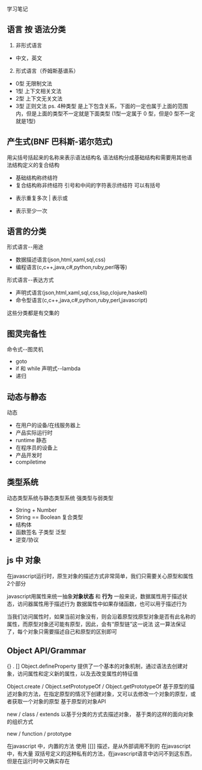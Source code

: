 学习笔记

## 语言 按 语法分类
1. 非形式语言
  - 中文，英文
2. 形式语言（乔姆斯基谱系）
  - 0型 无限制文法
  - 1型 上下文相关文法
  - 2型 上下文无关文法
  - 3型 正则文法
 ps. 4种类型 是上下包含关系，下面的一定也属于上面的范围内，但是上面的类型不一定就是下面类型
 (1型一定属于 0 型，但是0 型不一定就是1型) 

## 产生式(BNF 巴科斯-诺尔范式)
用尖括号括起来的名称来表示语法结构名
语法结构分成基础结构和需要用其他语法结构定义的复合结构
- 基础结构称终结符
- 复合结构称非终结符
引号和中间的字符表示终结符
可以有括号
* 表示重复多次
| 表示或
+ 表示至少一次

## 语言的分类
形式语言--用途
- 数据描述语言(json,html,xaml,sql,css)
- 编程语言(c,c++,java,c#,python,ruby,perl等等)

形式语言--表达方式
- 声明式语言(json,html,xaml,sql,css,lisp,clojure,haskell)
- 命令型语言(c,c++,java,c#,python,ruby,perl,javascript)

这些分类都是有交集的

## 图灵完备性
命令式--图灵机
- goto
- if 和 while
声明式--lambda
- 递归

## 动态与静态
动态
- 在用户的设备/在线服务器上
- 产品实际运行时
- runtime
静态
- 在程序员的设备上
- 产品开发时
- compiletime

## 类型系统
动态类型系统与静态类型系统
强类型与弱类型
- String + Number
- String == Boolean
复合类型
- 结构体
- 函数签名
子类型
泛型
- 逆变/协议

## js 中 对象
在javascript运行时，原生对象的描述方式非常简单，我们只需要关心原型和属性2个部分

javascript用属性来统一抽象**对象状态** 和 **行为**
一般来说，数据属性用于描述状态，访问器属性用于描述行为
数据属性中如果存储函数，也可以用于描述行为

当我们访问属性时，如果当前对象没有，则会沿着原型找原型对象是否有此名称的属性，而原型对象还可能有原型，因此，会有“原型链”这一说法
这一算法保证了，每个对象只需要描述自己和原型的区别即可

## Object API/Grammar
{} . [] Object.defineProperty
提供了一个基本的对象机制，通过语法去创建对象，访问属性和定义新的属性，以及去改变属性的特征值

Object.create / Object.setPrototypeOf / Object.getPrototypeOf
基于原型的描述对象的方法，在指定原型的情况下创建对象，又可以去修改一个对象的原型，或者获取一个对象的原型
基于原型的对象API

new / class / extends
以基于分类的方式去描述对象，
基于类的这样的面向对象的组织方式

new / function / prototype

在javascript 中，内置的方法 使用 [[]] 描述，是从外部调用不到的
在javascript 中，有大量 双括号定义的这种私有的方法，在javascript语言中访问不到这东西，但是在运行时中又确实存在
